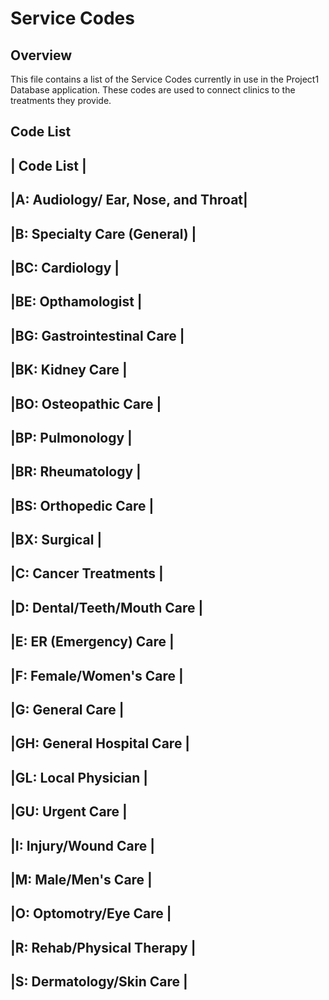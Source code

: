 # Service Codes

## Overview
This file contains a list of the Service Codes currently in use in the Project1 Database application. These codes are used to connect clinics to the treatments they provide.

## Code List

|            Code List              |
-------------------------------------
|A: Audiology/ Ear, Nose, and Throat|
-------------------------------------
|B: Specialty Care (General)        |
-------------------------------------
|BC: Cardiology                     |
-------------------------------------
|BE: Opthamologist                  |
-------------------------------------
|BG: Gastrointestinal Care          |
-------------------------------------
|BK: Kidney Care                    |
-------------------------------------
|BO: Osteopathic Care               |
-------------------------------------
|BP: Pulmonology                    |
-------------------------------------
|BR: Rheumatology                   |
-------------------------------------
|BS: Orthopedic Care                |
-------------------------------------
|BX: Surgical                       |
-------------------------------------
|C:  Cancer Treatments              |
-------------------------------------
|D:  Dental/Teeth/Mouth Care        |
-------------------------------------
|E:  ER (Emergency) Care            |
-------------------------------------
|F:  Female/Women's Care            |
-------------------------------------
|G:  General Care                   |
-------------------------------------
|GH: General Hospital Care          |
-------------------------------------
|GL: Local Physician                |
-------------------------------------
|GU: Urgent Care                    |
-------------------------------------
|I:  Injury/Wound Care              |
-------------------------------------
|M:  Male/Men's Care                |
-------------------------------------
|O:  Optomotry/Eye Care             |
-------------------------------------
|R:  Rehab/Physical Therapy         |
-------------------------------------
|S:  Dermatology/Skin Care          |
-------------------------------------
